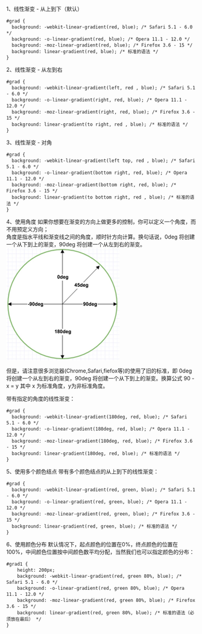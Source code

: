 1、线性渐变 - 从上到下（默认）
```
#grad {
  background: -webkit-linear-gradient(red, blue); /* Safari 5.1 - 6.0 */
  background: -o-linear-gradient(red, blue); /* Opera 11.1 - 12.0 */
  background: -moz-linear-gradient(red, blue); /* Firefox 3.6 - 15 */
  background: linear-gradient(red, blue); /* 标准的语法 */
}
```

2、线性渐变 - 从左到右
```
#grad {
  background: -webkit-linear-gradient(left, red , blue); /* Safari 5.1 - 6.0 */
  background: -o-linear-gradient(right, red, blue); /* Opera 11.1 - 12.0 */
  background: -moz-linear-gradient(right, red, blue); /* Firefox 3.6 - 15 */
  background: linear-gradient(to right, red , blue); /* 标准的语法 */
}
```

3、线性渐变 - 对角
```
#grad {
  background: -webkit-linear-gradient(left top, red , blue); /* Safari 5.1 - 6.0 */
  background: -o-linear-gradient(bottom right, red, blue); /* Opera 11.1 - 12.0 */
  background: -moz-linear-gradient(bottom right, red, blue); /* Firefox 3.6 - 15 */
  background: linear-gradient(to bottom right, red , blue); /* 标准的语法 */
}
```

4、使用角度
如果你想要在渐变的方向上做更多的控制，你可以定义一个角度，而不用预定义方向；  
角度是指水平线和渐变线之间的角度，顺时针方向计算。换句话说，0deg 将创建一个从下到上的渐变，90deg 将创建一个从左到右的渐变。
![图片](..\images\icon_20200512130616.png)

但是，请注意很多浏览器(Chrome,Safari,fiefox等)的使用了旧的标准，即 0deg 将创建一个从左到右的渐变，90deg 将创建一个从下到上的渐变。换算公式 90 - x = y 其中 x 为标准角度，y为非标准角度。

带有指定的角度的线性渐变：
```
#grad {
  background: -webkit-linear-gradient(180deg, red, blue); /* Safari 5.1 - 6.0 */
  background: -o-linear-gradient(180deg, red, blue); /* Opera 11.1 - 12.0 */
  background: -moz-linear-gradient(180deg, red, blue); /* Firefox 3.6 - 15 */
  background: linear-gradient(180deg, red, blue); /* 标准的语法 */
}
```

5、使用多个颜色结点
带有多个颜色结点的从上到下的线性渐变：
```
#grad {
  background: -webkit-linear-gradient(red, green, blue); /* Safari 5.1 - 6.0 */
  background: -o-linear-gradient(red, green, blue); /* Opera 11.1 - 12.0 */
  background: -moz-linear-gradient(red, green, blue); /* Firefox 3.6 - 15 */
  background: linear-gradient(red, green, blue); /* 标准的语法 */
}
```

6、使用颜色分布
默认情况下，起点颜色的位置在0%，终点颜色的位置在100%，中间颜色位置按中间颜色数平均分配，当然我们也可以指定颜色的分布：
```
#grad1 {
    height: 200px;
    background: -webkit-linear-gradient(red, green 80%, blue); /* Safari 5.1 - 6.0 */
    background: -o-linear-gradient(red, green 80%, blue); /* Opera 11.1 - 12.0 */
    background: -moz-linear-gradient(red, green 80%, blue); /* Firefox 3.6 - 15 */
    background: linear-gradient(red, green 80%, blue); /* 标准的语法（必须放在最后） */
}
```


